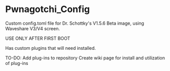 # Pwnagotchi_Config
Custom config.toml file for Dr. Schottky's V1.5.6 Beta image, using Waveshare V3/V4 screen.

USE ONLY AFTER FIRST BOOT

Has custom plugins that will need installed.

TO-DO:
Add plug-ins to repository
Create wiki page for install and utilization of plug-ins
  
